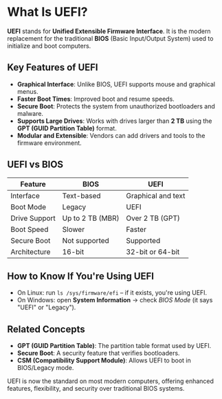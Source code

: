# What Is UEFI?

**UEFI** stands for **Unified Extensible Firmware Interface**. It is the modern replacement for the traditional **BIOS** (Basic Input/Output System) used to initialize and boot computers.

## Key Features of UEFI

- **Graphical Interface**: Unlike BIOS, UEFI supports mouse and graphical menus.
- **Faster Boot Times**: Improved boot and resume speeds.
- **Secure Boot**: Protects the system from unauthorized bootloaders and malware.
- **Supports Large Drives**: Works with drives larger than **2 TB** using the **GPT (GUID Partition Table)** format.
- **Modular and Extensible**: Vendors can add drivers and tools to the firmware environment.

## UEFI vs BIOS

| Feature              | BIOS                       | UEFI                         |
|----------------------|----------------------------|------------------------------|
| Interface            | Text-based                 | Graphical and text           |
| Boot Mode            | Legacy                     | UEFI                         |
| Drive Support        | Up to 2 TB (MBR)           | Over 2 TB (GPT)              |
| Boot Speed           | Slower                     | Faster                       |
| Secure Boot          | Not supported              | Supported                    |
| Architecture         | 16-bit                     | 32-bit or 64-bit             |

## How to Know If You're Using UEFI

- On Linux: run `ls /sys/firmware/efi` – if it exists, you're using UEFI.
- On Windows: open **System Information** → check *BIOS Mode* (it says "UEFI" or "Legacy").

## Related Concepts

- **GPT (GUID Partition Table)**: The partition table format used by UEFI.
- **Secure Boot**: A security feature that verifies bootloaders.
- **CSM (Compatibility Support Module)**: Allows UEFI to boot in BIOS/Legacy mode.

UEFI is now the standard on most modern computers, offering enhanced features, flexibility, and security over traditional BIOS systems.
